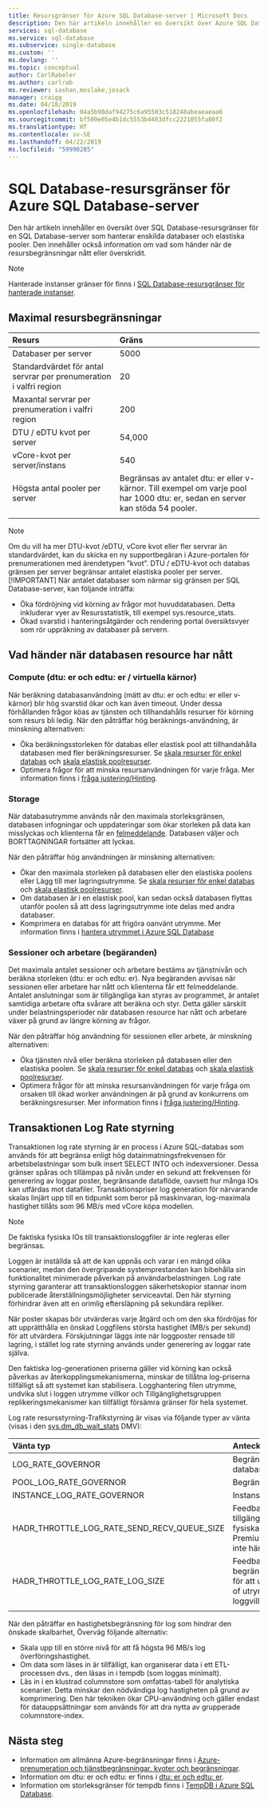 ```yaml
---
title: Resursgränser för Azure SQL Database-server | Microsoft Docs
description: Den här artikeln innehåller en översikt över Azure SQL Database-server resursgränser för enskilda databaser och elastiska pooler. Den innehåller också information om vad som händer när de resursbegränsningar nått eller överskridit.
services: sql-database
ms.service: sql-database
ms.subservice: single-database
ms.custom: ''
ms.devlang: ''
ms.topic: conceptual
author: CarlRabeler
ms.author: carlrab
ms.reviewer: sashan,moslake,josack
manager: craigg
ms.date: 04/18/2019
ms.openlocfilehash: 04a5b98daf94275c6a95503c518248abeaeaeaa6
ms.sourcegitcommit: bf509e05e4b1dc5553b4483dfcc2221055fa80f2
ms.translationtype: HT
ms.contentlocale: sv-SE
ms.lasthandoff: 04/22/2019
ms.locfileid: "59998285"
---
```

# <a name="sql-database-resource-limits-for-azure-sql-database-server"></a>SQL Database-resursgränser för Azure SQL Database-server

Den här artikeln innehåller en översikt över SQL Database-resursgränser för en SQL Database-server som hanterar enskilda databaser och elastiska pooler. Den innehåller också information om vad som händer när de resursbegränsningar nått eller överskridit.

> [!NOTE]
> Hanterade instanser gränser för finns i [SQL Database-resursgränser för hanterade instanser](sql-database-managed-instance-resource-limits.md).

## <a name="maximum-resource-limits"></a>Maximal resursbegränsningar

| Resurs | Gräns |
| :--- | :--- |
| Databaser per server | 5000 |
| Standardvärdet för antal servrar per prenumeration i valfri region | 20 |
| Maxantal servrar per prenumeration i valfri region | 200 |  
| DTU / eDTU kvot per server | 54,000 |  
| vCore-kvot per server/instans | 540 |
| Högsta antal pooler per server | Begränsas av antalet dtu: er eller v-kärnor. Till exempel om varje pool har 1000 dtu: er, sedan en server kan stöda 54 pooler.|
|||

> [!NOTE]
> Om du vill ha mer DTU-kvot /eDTU, vCore kvot eller fler servrar än standardvärdet, kan du skicka en ny supportbegäran i Azure-portalen för prenumerationen med ärendetypen ”kvot”. DTU / eDTU-kvot och databas gränsen per server begränsar antalet elastiska pooler per server.
> [!IMPORTANT]
> När antalet databaser som närmar sig gränsen per SQL Database-server, kan följande inträffa:
> - Öka fördröjning vid körning av frågor mot huvuddatabasen.  Detta inkluderar vyer av Resursstatistik, till exempel sys.resource_stats.
> - Ökad svarstid i hanteringsåtgärder och rendering portal översiktsvyer som rör uppräkning av databaser på servern.

## <a name="what-happens-when-database-resource-limits-are-reached"></a>Vad händer när databasen resource har nått

### <a name="compute-dtus-and-edtus--vcores"></a>Compute (dtu: er och edtu: er / virtuella kärnor)

När beräkning databasanvändning (mätt av dtu: er och edtu: er eller v-kärnor) blir hög svarstid ökar och kan även timeout. Under dessa förhållanden frågor köas av tjänsten och tillhandahålls resurser för körning som resurs bli ledig.
När den påträffar hög beräknings-användning, är minskning alternativen:

- Öka beräkningsstorleken för databas eller elastisk pool att tillhandahålla databasen med fler beräkningsresurser. Se [skala resurser för enkel databas](sql-database-single-database-scale.md) och [skala elastisk poolresurser](sql-database-elastic-pool-scale.md).
- Optimera frågor för att minska resursanvändningen för varje fråga. Mer information finns i [fråga justering/Hinting](sql-database-performance-guidance.md#query-tuning-and-hinting).

### <a name="storage"></a>Storage

När databasutrymme används når den maximala storleksgränsen, databasen infogningar och uppdateringar som ökar storleken på data kan misslyckas och klienterna får en [felmeddelande](sql-database-develop-error-messages.md). Databasen väljer och BORTTAGNINGAR fortsätter att lyckas.

När den påträffar hög användningen är minskning alternativen:

- Ökar den maximala storleken på databasen eller den elastiska poolens eller Lägg till mer lagringsutrymme. Se [skala resurser för enkel databas](sql-database-single-database-scale.md) och [skala elastisk poolresurser](sql-database-elastic-pool-scale.md).
- Om databasen är i en elastisk pool, kan sedan också databasen flyttas utanför poolen så att dess lagringsutrymme inte delas med andra databaser.
- Komprimera en databas för att frigöra oanvänt utrymme. Mer information finns i [hantera utrymmet i Azure SQL Database](sql-database-file-space-management.md)

### <a name="sessions-and-workers-requests"></a>Sessioner och arbetare (begäranden)

Det maximala antalet sessioner och arbetare bestäms av tjänstnivån och beräkna storleken (dtu: er och edtu: er). Nya begäranden avvisas när sessionen eller arbetare har nått och klienterna får ett felmeddelande. Antalet anslutningar som är tillgängliga kan styras av programmet, är antalet samtidiga arbetare ofta svårare att beräkna och styr. Detta gäller särskilt under belastningsperioder när databasen resource har nått och arbetare växer på grund av längre körning av frågor.

När den påträffar hög användning för sessionen eller arbete, är minskning alternativen:

- Öka tjänsten nivå eller beräkna storleken på databasen eller den elastiska poolen. Se [skala resurser för enkel databas](sql-database-single-database-scale.md) och [skala elastisk poolresurser](sql-database-elastic-pool-scale.md).
- Optimera frågor för att minska resursanvändningen för varje fråga om orsaken till ökad worker användningen är på grund av konkurrens om beräkningsresurser. Mer information finns i [fråga justering/Hinting](sql-database-performance-guidance.md#query-tuning-and-hinting).

## <a name="transaction-log-rate-governance"></a>Transaktionen Log Rate styrning 
Transaktionen log rate styrning är en process i Azure SQL-databas som används för att begränsa enligt hög datainmatningsfrekvensen för arbetsbelastningar som bulk insert SELECT INTO och indexversioner. Dessa gränser spåras och tillämpas på nivån under en sekund att frekvensen för generering av loggar poster, begränsande dataflöde, oavsett hur många IOs kan utfärdas mot datafiler.  Transaktionspriser log generation för närvarande skalas linjärt upp till en tidpunkt som beror på maskinvaran, log-maximala hastighet tillåts som 96 MB/s med vCore köpa modellen. 

> [!NOTE]
> De faktiska fysiska IOs till transaktionsloggfiler är inte regleras eller begränsas. 

Loggen är inställda så att de kan uppnås och varar i en mängd olika scenarier, medan den övergripande systemprestandan kan bibehålla sin funktionalitet minimerade påverkan på användarbelastningen. Log rate styrning garanterar att transaktionsloggen säkerhetskopior stannar inom publicerade återställningsmöjligheter serviceavtal.  Den här styrning förhindrar även att en orimlig eftersläpning på sekundära repliker.

När poster skapas bör utvärderas varje åtgärd och om den ska fördröjas för att upprätthålla en önskad Loggfilens största hastighet (MB/s per sekund) för att utvärdera. Förskjutningar läggs inte när loggposter rensade till lagring, i stället log rate styrning används under generering av loggar rate själva.

Den faktiska log-generationen priserna gäller vid körning kan också påverkas av återkopplingsmekanismerna, minskar de tillåtna log-priserna tillfälligt så att systemet kan stabilisera. Logghantering filen utrymme, undvika slut i loggen utrymme villkor och Tillgänglighetsgruppen replikeringsmekanismer kan tillfälligt försämra gränser för hela systemet. 

Log rate resursstyrning-Trafikstyrning är visas via följande typer av vänta (visas i den [sys.dm_db_wait_stats](https://docs.microsoft.com/sql/relational-databases/system-dynamic-management-views/sys-dm-db-wait-stats-azure-sql-database) DMV):

| Vänta typ | Anteckningar |
| :--- | :--- |
| LOG_RATE_GOVERNOR | Begränsning av databasen |
| POOL_LOG_RATE_GOVERNOR | Begränsa poolen |
| INSTANCE_LOG_RATE_GOVERNOR | Instans på begränsa |  
| HADR_THROTTLE_LOG_RATE_SEND_RECV_QUEUE_SIZE | Feedback-kontroll, tillgänglighet grupp fysiska replikering i Premium/affärskritisk inte hänger |  
| HADR_THROTTLE_LOG_RATE_LOG_SIZE | Feedback-kontroll, begränsa priserna för att undvika en out of utrymme loggvillkor |
|||

När den påträffar en hastighetsbegränsning för log som hindrar den önskade skalbarhet, Överväg följande alternativ:
- Skala upp till en större nivå för att få högsta 96 MB/s log överföringshastighet. 
- Om data som läses in är tillfälligt, kan organiserar data i ett ETL-processen dvs., den läsas in i tempdb (som loggas minimalt). 
- Läs in i en klustrad columnstore som omfattas-tabell för analytiska scenarier. Detta minskar den nödvändiga log hastigheten på grund av komprimering. Den här tekniken ökar CPU-användning och gäller endast för datauppsättningar som används för att dra nytta av grupperade columnstore-index. 

## <a name="next-steps"></a>Nästa steg

- Information om allmänna Azure-begränsningar finns i [Azure-prenumeration och tjänstbegränsningar, kvoter och begränsningar](../azure-subscription-service-limits.md).
- Information om dtu: er och edtu: er finns i [dtu: er och edtu: er](sql-database-purchase-models.md#dtu-based-purchasing-model).
- Information om storleksgränser för tempdb finns i [TempDB i Azure SQL Database](https://docs.microsoft.com/sql/relational-databases/databases/tempdb-database#tempdb-database-in-sql-database).
